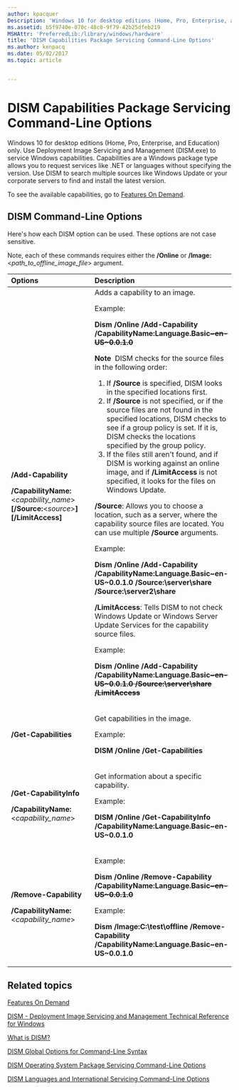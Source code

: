 ```yaml
---
author: kpacquer
Description: 'Windows 10 for desktop editions (Home, Pro, Enterprise, and Education) only.'
ms.assetid: b5f9740e-070c-48c0-9f79-42b25dfeb219
MSHAttr: 'PreferredLib:/library/windows/hardware'
title: 'DISM Capabilities Package Servicing Command-Line Options'
ms.author: kenpacq
ms.date: 05/02/2017
ms.topic: article


---
```


# <span id="dism_capabilities_package_servicing_command-line_options"></span>DISM Capabilities Package Servicing Command-Line Options


Windows 10 for desktop editions (Home, Pro, Enterprise, and Education) only. Use Deployment Image Servicing and Management (DISM.exe) to service Windows capabilities. Capabilities are a Windows package type allows you to request services like .NET or languages without specifying the version. Use DISM to search multiple sources like Windows Update or your corporate servers to find and install the latest version.

To see the available capabilities, go to [Features On Demand](features-on-demand-v2--capabilities.md).

## <span id="DISM_Command-Line_Options"></span><span id="dism_command-line_options"></span><span id="DISM_COMMAND-LINE_OPTIONS"></span>DISM Command-Line Options


Here's how each DISM option can be used. These options are not case sensitive.

Note, each of these commands requires either the **/Online** or **/Image:**&lt;*path\_to\_offline\_image\_file*&gt; argument.

<table>
<colgroup>
<col width="50%" />
<col width="50%" />
</colgroup>
<thead>
<tr class="header">
<th align="left">Options</th>
<th align="left">Description</th>
</tr>
</thead>
<tbody>
<tr class="odd">
<td align="left"><p><strong>/Add-Capability</strong></p>
<p><strong>/CapabilityName:</strong>&lt;<em>capability_name</em>&gt; <strong>[/Source:</strong>&lt;<em>source</em>&gt;<strong>] [/LimitAccess]</strong></p></td>
<td align="left">Adds a capability to an image.
<p>Example:</p><p><strong>Dism /Online /Add-Capability /CapabilityName:Language.Basic<del>~en-US~0.0.1.0</strong></p>
<div class="alert">
<strong>Note</strong>  DISM checks for the source files in the following order:
<ol>
<li>If <strong>/Source</strong> is specified, DISM looks in the specified locations first.</li>
<li>If <strong>/Source</strong> is not specified, or if the source files are not found in the specified locations, DISM checks to see if a group policy is set. If it is, DISM checks the locations specified by the group policy.</li>
<li>If the files still aren&#39;t found, and if DISM is working against an online image, and if <strong>/LimitAccess</strong> is not specified, it looks for the files on Windows Update.</li>
</ol>
</div>
<div>
 
</div>
<p><strong>/Source</strong>: Allows you to choose a location, such as a server, where the capability source files are located. You can use multiple <strong>/Source</strong> arguments.</p>
<p>Example:</p><p><strong>Dism /Online /Add-Capability /CapabilityName:Language.Basic</del>~en-US~0.0.1.0 /Source:\server\share /Source:\server2\share</strong></p>
<p><strong>/LimitAccess</strong>: Tells DISM to not check Windows Update or Windows Server Update Services for the capability source files.</p>
<p>Example:</p><p><strong>Dism /Online /Add-Capability /CapabilityName:Language.Basic<del>~en-US~0.0.1.0 /Source:\server\share /LimitAccess</strong></p></td>
</tr>
<tr class="even">
<td align="left"><strong>/Get-Capabilities</strong></td>
<td align="left"><p>Get capabilities in the image.</p><p>Example:</p>
<p><strong>DISM /Online /Get-Capabilities</strong></p></td>
</tr>
<tr class="odd">
<td align="left"><p><strong>/Get-CapabilityInfo</strong></p> 
<p><Strong>/CapabilityName:</strong>&lt;<em>capability_name</em>&gt;</p></td>
<td align="left"><p>Get information about a specific capability.</p><p>Example:</p>
<p><strong>DISM /Online /Get-CapabilityInfo
 /CapabilityName:Language.Basic</del>~en-US~0.0.1.0</strong></p></td>
</tr>
<tr class="even">
<td align="left"><p><strong>/Remove-Capability</strong></p>
<p><strong>/CapabilityName:</strong>&lt;<em>capability_name</em>&gt;</p></td>
<td align="left"><p>Example:</p><p><strong>Dism /Online /Remove-Capability /CapabilityName:Language.Basic<del>~en-US~0.0.1.0</strong></p><p>Example:</p>
<p><strong>Dism /Image:C:\test\offline /Remove-Capability /CapabilityName:Language.Basic</del>~en-US~0.0.1.0</strong></p></td>
</tr>
</tbody>
</table>

 

## <span id="related_topics"></span>Related topics


[Features On Demand](features-on-demand-v2--capabilities.md)

[DISM - Deployment Image Servicing and Management Technical Reference for Windows](dism---deployment-image-servicing-and-management-technical-reference-for-windows.md)

[What is DISM?](what-is-dism.md)

[DISM Global Options for Command-Line Syntax](dism-global-options-for-command-line-syntax.md)

[DISM Operating System Package Servicing Command-Line Options](dism-operating-system-package-servicing-command-line-options.md)

[DISM Languages and International Servicing Command-Line Options](dism-languages-and-international-servicing-command-line-options.md)

 

 







